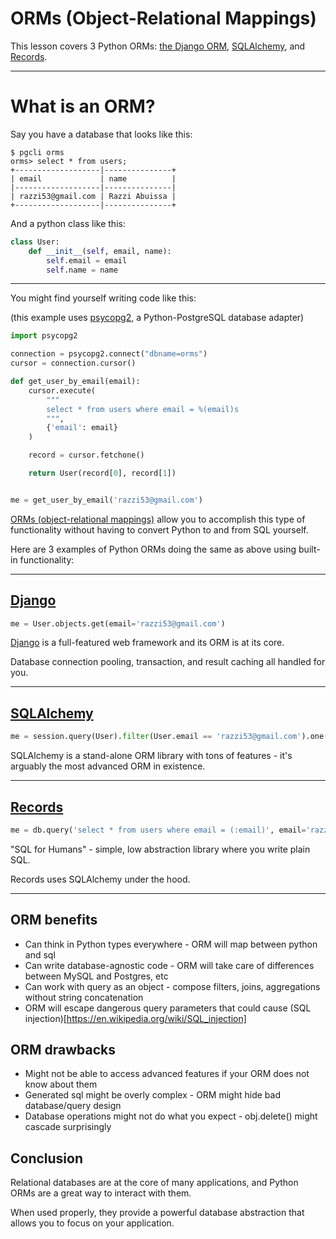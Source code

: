 # ORMs (Object-Relational Mappings)

This lesson covers 3 Python ORMs: [the Django ORM](docs.djangoproject.com/#the-model-layer), [SQLAlchemy](http://docs.sqlalchemy.org/), and [Records](https://github.com/kennethreitz/records).

---

# What is an ORM?

Say you have a database that looks like this:

```
$ pgcli orms
orms> select * from users;
+-------------------|---------------+
| email             | name          |
|-------------------|---------------|
| razzi53@gmail.com | Razzi Abuissa |
+-------------------|---------------+
```

And a python class like this:


```python
class User:
    def __init__(self, email, name):
        self.email = email
        self.name = name
```

---

You might find yourself writing code like this:

(this example uses [psycopg2](https://pypi.python.org/pypi/psycopg2), a Python-PostgreSQL database adapter)

```python
import psycopg2

connection = psycopg2.connect("dbname=orms")
cursor = connection.cursor()

def get_user_by_email(email):
    cursor.execute(
        """
        select * from users where email = %(email)s
        """,
        {'email': email}
    )

    record = cursor.fetchone()

    return User(record[0], record[1])


me = get_user_by_email('razzi53@gmail.com')
```

[ORMs (object-relational mappings)](https://en.wikipedia.org/wiki/Object-relational_mapping) allow you to accomplish this type of functionality without having to convert Python to and from SQL yourself.

Here are 3 examples of Python ORMs doing the same as above using built-in functionality:

---

## [Django](docs.djangoproject.com/#the-model-layer)

```python
me = User.objects.get(email='razzi53@gmail.com')
```

[Django](docs.djangoproject.com) is a full-featured web framework and its ORM is at its core.

Database connection pooling, transaction, and result caching all handled for you.

---

## [SQLAlchemy](http://docs.sqlalchemy.org/)

```python
me = session.query(User).filter(User.email == 'razzi53@gmail.com').one()
```

SQLAlchemy is a stand-alone ORM library with tons of features - it's arguably the most advanced ORM in existence.

---

## [Records](https://github.com/kennethreitz/records)

```python
me = db.query('select * from users where email = (:email)', email='razzi53@gmail.com')[0]
```

"SQL for Humans" - simple, low abstraction library where you write plain SQL.

Records uses SQLAlchemy under the hood.

---

## ORM benefits

- Can think in Python types everywhere - ORM will map between python and sql
- Can write database-agnostic code - ORM will take care of differences between MySQL and Postgres, etc
- Can work with query as an object - compose filters, joins, aggregations without string concatenation
- ORM will escape dangerous query parameters that could cause (SQL injection)[https://en.wikipedia.org/wiki/SQL_injection]

## ORM drawbacks

- Might not be able to access advanced features if your ORM does not know about them
- Generated sql might be overly complex - ORM might hide bad database/query design
- Database operations might not do what you expect - obj.delete() might cascade surprisingly

## Conclusion

Relational databases are at the core of many applications, and Python ORMs are a great way to interact with them.

When used properly, they provide a powerful database abstraction that allows you to focus on your application.

